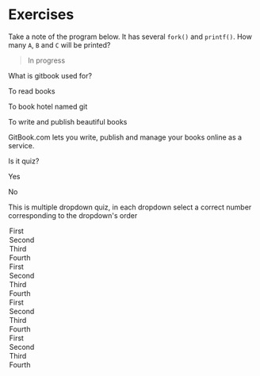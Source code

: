 # Exercises

Take a note of the program below. It has several `fork()` and `printf()`. How many `A`, `B` and `C` will be printed?

> In progress

<quiz name="Gitbook Quiz">

 <question multiple>

 <p>What is gitbook used for?</p>

 <answer correct>To read books</answer>

 <answer>To book hotel named git</answer>

 <answer correct>To write and publish beautiful books</answer>

 <explanation>GitBook.com lets you write, publish and manage your books online as a service.</explanation>

 </question>

 <question>

 <p>Is it quiz?</p>

 <answer correct>Yes</answer>

 <answer>No</answer>

 </question>

 <question>

 <p>This is multiple dropdown quiz, in each dropdown select a correct number corresponding to the dropdown's order</p>

 <answer>

 <option correct>First</option>

 <option>Second</option>

 <option>Third</option>

 <option>Fourth</option>

 </answer>

 <answer>

 <option>First</option>

 <option correct>Second</option>

 <option>Third</option>

 <option>Fourth</option>

 </answer>

 <answer>

 <option>First</option>

 <option>Second</option>

 <option correct>Third</option>

 <option>Fourth</option>

 </answer>

 <answer>

 <option>First</option>

 <option>Second</option>

 <option>Third</option>

 <option correct>Fourth</option>

 </answer>

 </question>

</quiz>
